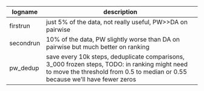 |logname|description|
|-|-|
|firstrun|just 5% of the data, not really useful, PW>>DA on pairwise|
|secondrun|10% of the data, PW slightly worse than DA on pairwise but much better on ranking|
|pw_dedup|save every 10k steps, deduplicate comparisons, 3_000 frozen steps, TODO: in ranking might need to move the threshold from 0.5 to median or 0.55 because we'll have fewer zeros|